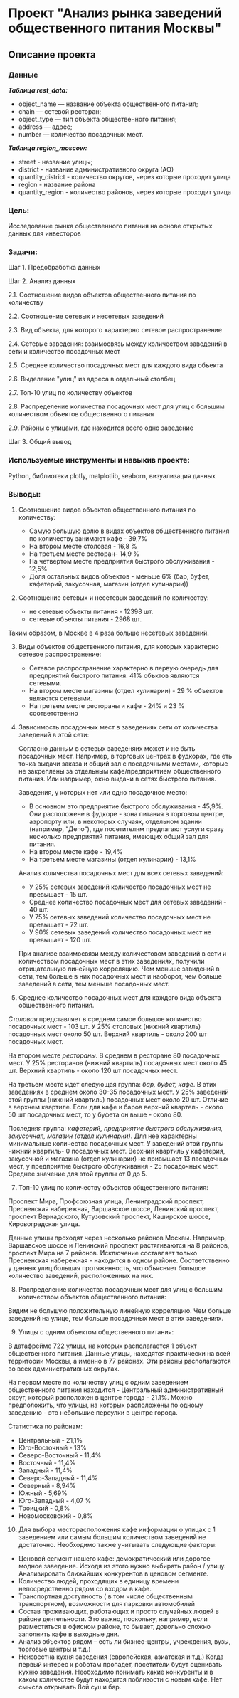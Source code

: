# Проект "Анализ рынка заведений общественного питания Москвы"

## Описание проекта

### Данные
***Таблица rest_data:***
* object_name — название объекта общественного питания;
* chain — сетевой ресторан;
* object_type — тип объекта общественного питания;
* address — адрес;
* number — количество посадочных мест.

***Таблица region_moscow:***
* street - название улицы;
* district - название административного округа (АО)
* quantity_district - количество округов, через которые проходит улица
* region - название района
* quantity_region - количество районов, через которые проходит улица


### Цель:
Исследование рынка общественного питания на основе открытых данных для инвесторов 

### Задачи:
Шаг 1. Предобработка данных

Шаг 2. Анализ данных

2.1. Соотношение видов объектов общественного питания по количеству

2.2. Соотношение сетевых и несетевых заведений

2.3. Вид объекта, для которого характерно сетевое распространение

2.4. Сетевые заведения: взаимосвязь между количеством заведений в сети и количество посадочных мест

2.5. Среднее количество посадочных мест для каждого вида объекта

2.6. Выделение "улиц" из адреса в отдельный столбец

2.7. Топ-10 улиц по количеству объектов

2.8. Распределение количества посадочных мест для улиц с большим количеством объектов общественного питания

2.9. Районы с улицами, где находится всего одно заведение

Шаг 3. Общий вывод


### Используемые инструменты и навыкив проекте:
Python, библиотеки plotly, matplotlib, seaborn, визуализация данных

### Выводы:

1. Cоотношение видов объектов общественного питания по количеству: 

   * Самую большую долю в видах объектов общественного питания по количеству занимают кафе - 39,7%
   * На втором месте столовая - 16,8 %
   * На третьем месте ресторан- 14,9 %
   * На четвертом месте предприятия быстрого обслуживания - 12,5%
   * Доля остальных видов объектов - меньше 6% (бар, буфет, кафетерий, закусочная, магазин
    (отдел кулинарии))


2. Соотношение сетевых и несетевых заведений по количеству:
 
    * не сетевые объекты питания - 12398 шт.
    * сетевые объекты питания - 2968 шт.

Таким образом, в Москве в 4 раза больше несетевых заведений.

3. Виды объектов общественного питания, для которых характерно сетевое распространение:

    * Сетевое распространение характерно в первую очередь для предприятий быстрого питания. 41% объктов являются сетевыми.     
    * На втором месте магазины (отдел кулинарии) - 29 % объектов являются сетевыми.
    * На третьем месте рестораны и кафе  - 24% и 23 % соответственно
    
4. Зависимость посадочных мест в заведениях сети от количества заведений в этой сети:
    
    Согласно данным в сетевых заведеняих может и не быть посадочных мест. Например, в торговых центрах в фудкорах, где еть точка выдачи заказа и общий зал с посадочными местами, которые не закреплены за отдельным кафе/предприятием общественного питания. Или например, окно выдачи в сетях быстрого питания.
    
    Заведения, у которых нет или одно посадочное место:

    * В основном это предприятие быстрого обслуживания - 45,9%. Они расположене в фудкоре - зона питания в торговом центре, аэропорту или, в некоторых случаях, отдельном здании (например, "Депо"), где посетителям предлагают услуги сразу несколько предприятий питания, имеющих общий зал для питания.
    * На втором месте кафе - 19,4%
    * На третьем месте магазины (отдел кулинарии) - 13,1%
    
   Анализ количества посадочных мест для всех сетевых заведений:
    
    * У 25% сетевых заведений количество посадочных мест не превышает - 15 шт.
    * Среднее количество посадочных мест для сетевых заведений - 40 шт.
    * У 75% сетевых заведений количество посадочных мест не превышает - 72 шт.
    * У 90% сетевых заведений количество посадочных мест не превышает - 120 шт.
    
    При анализе взаимосвязи между количестовом заведений в сети и количеством посадочных мест в этих заведениях, получили отрицательную линейную корреляцию. Чем меньше завидений в сети, тем больше в них посадочных мест и наоборот, чем больше заведений в сети, тем меньше посадочных мест.
    
6.  Cреднее количество посадочных мест для каждого вида объекта общественного питания.  

*Cтоловая* представляет в среднем самое большое количество посадочных мест - 103 шт. 
У 25% столовых (нижний квартиль) посадочных мест около 50 шт. 
Верхний квартиль - около 200 шт посадочных мест.
    
На втором месте *рестораны*. В среднем в ресторане 80 посадочных мест.
У 25% ресторанов (нижний квартиль) посадочных мест около 45 шт. 
Верхний квартиль - около 120 шт посадочных мест. 
    
На третьем месте идет следующая группа: *бар, буфет, кафе*. В этих заведениях в среднем около 30-35 посадочных мест. У 25% заведений этой группы (нижний квартиль) посадочных мест около 20 шт. 
Отличие в верхнем квартиле. Если для кафе и баров верхний квартель  - около 50 шт посадочных мест, то у буфета он выше - около 80.
    
Последняя группа: *кафетерий, предприятие быстрого обслуживания, закусочная, магазин (отдел кулинарии)*. Для нее характерны минимальные количества посадочных мест. У заведений этой группы нижний квартиль- 0 посадочных мест. Верхний квартиль у кафетерия, закусочной и магазина (отдел кулинарии) не привышает 13 пасадочных мест, у предприятие быстрого обслуживания - 25 посадочных мест. Среднее значение для этой группы от 0 до 5.
    
7. Топ-10 улиц по количеству объектов общественного питания:
    
Проспект Мира, Профсоюзная улица, Ленинградский проспект, Пресненская набережная, Варшавское шоссе, Ленинский проспект, проспект Вернадского, Кутузовский проспект, Каширское шоссе, Кировоградская улица.

Данные улицы проходят через несколько районов Москвы. Например, Варшавское шоссе и Ленинский проспект растягиваются на 8 районов, проспект Мира на 7 районов. Исключение составляет только Пресненская набережная - находится в одном районе. Соответственно у данных улиц большая протяженность, что объясняет большое количество заведений, расположенных на них.    

8. Распределение количества посадочных мест для улиц с большим количеством объектов общественного питания:
    
Видим не большую положительную линейную корреляцию. Чем больше заведений на улице, тем больше посадочных мест в этих заведениях. 

9. Улицы с одним объектом общественного питания: 

В датафрейме 722 улицы, на которых располагается 1 объект общественного питания. Данные улицы, находятся практически на всей территории Москвы, а именно в 77 районах. Эти районы располагаются во всех  административных округах. 

На первом месте по количеству улиц с одним заведением общественного питания находится - Центральный административный округ, который расположен в центре города - 21.1%. Можно предположить, что улицы, на которых расположены по одному заведению  - это небольшие переулки в центре города.

Статистика по районам:
- Центральный - 21,1%
- Юго-Восточный - 13%
- Северо-Восточный - 11,4%
- Восточный - 11,4%
- Западный - 11,4%
- Северо-Западный - 11,4%
- Северный - 8,94%
- Южный - 5,69%
- Юго-Западный - 4,07 %
- Троицкий - 0,8%
- Новомосковский - 0,8%

10. Для выбора месторасположения кафе информации о улицах с 1 заведением или самым большим количеством заведений не достаточно. Необходимо также учитывать следующие факторы:
    
    

* Ценовой сегмент нашего кафе: демократический или дорогое модное заведение. Исходя из этого нужно выбирать район / улицу. Анализировать ближайших конкурентов в ценовом сегменте.
* Количество людей, проходящих в единицу времени непосредственно рядом со входом в кафе.
* Транспортная доступность ( в том числе общественным транспортном), возможности для парковки автомобилей
* Состав проживающих, работающих и просто случайных людей в районе деятельности. Это важно, поскольку, например, если разместиться в офисном районе, то бывает, довольно сложно заполнить кафе в выходные дни.
* Анализ объектов рядом – есть ли бизнес-центры, учреждения, вузы, торговые центры и т.д.)
* Неизвестна кухня заведения (европейская, азиатская и т.д.) Когда первый интерес к роботам пропадет, посетители будут оценивать кухню заведения. Необходимо понимать какие конкуренты и в каком количестве будут находится поблизости с новым кафе. Нет смысла открывать 8ой суши бар.

